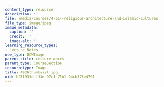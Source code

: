 ```yaml
---
content_type: resource
description: ''
file: /media/courses/4-614-religious-architecture-and-islamic-cultures-fall-2002/b931931df13e97c175b194cb375e4791_4026thumbnail.jpg
file_type: image/jpeg
image_metadata:
  caption: ''
  credit: ''
  image-alt: ''
learning_resource_types:
- Lecture Notes
ocw_type: OCWImage
parent_title: Lecture Notes
parent_type: CourseSection
resourcetype: Image
title: 4026thumbnail.jpg
uid: b931931d-f13e-97c1-75b1-94cb375e4791
---
```

